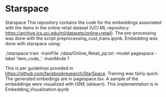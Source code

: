 # Starspace
Starspace
This repository contains the code for the embeddings associated with the items in the online retail dataset (UCI ML repository: https://archive.ics.uci.edu/ml/datasets/online+retail). The pre-processing was done with the script preprocessing_cust_trans.ipynb. Embedding was done with starspace using:

./starspace train -trainFile ./data/Online_Retail_pp.txt -model pagespace -label 'item_code_' -trainMode 1

This is per guidelines provided in https://github.com/facebookresearch/StarSpace. Training was fairly quick. The generated embedings are in pagespace.tsv. A sample of the embeddings were visualized with tSNE (sklearn). This implementation is in Embedding_Visualization.ipynb

